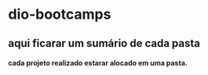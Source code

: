 # dio-bootcamps
## aqui ficarar um sumário de cada pasta
#### cada projeto realizado estarar alocado em uma pasta.
